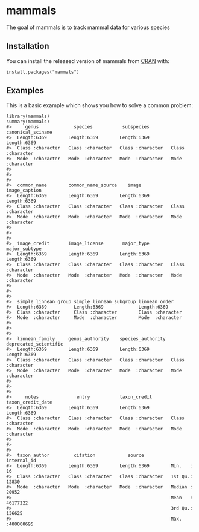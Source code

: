 
<!-- README.md is generated from README.Rmd. Please edit that file -->

mammals
=======

<!-- badges: start -->
<!-- badges: end -->

The goal of mammals is to track mammal data for various species

Installation
------------

You can install the released version of mammals from
[CRAN](https://CRAN.R-project.org) with:

    install.packages("mammals")

Examples
--------

This is a basic example which shows you how to solve a common problem:

    library(mammals)
    summary(mammals)
    #>     genus             species           subspecies        canonical_sciname 
    #>  Length:6369        Length:6369        Length:6369        Length:6369       
    #>  Class :character   Class :character   Class :character   Class :character  
    #>  Mode  :character   Mode  :character   Mode  :character   Mode  :character  
    #>                                                                             
    #>                                                                             
    #>                                                                             
    #>  common_name        common_name_source    image           image_caption     
    #>  Length:6369        Length:6369        Length:6369        Length:6369       
    #>  Class :character   Class :character   Class :character   Class :character  
    #>  Mode  :character   Mode  :character   Mode  :character   Mode  :character  
    #>                                                                             
    #>                                                                             
    #>                                                                             
    #>  image_credit       image_license       major_type        major_subtype     
    #>  Length:6369        Length:6369        Length:6369        Length:6369       
    #>  Class :character   Class :character   Class :character   Class :character  
    #>  Mode  :character   Mode  :character   Mode  :character   Mode  :character  
    #>                                                                             
    #>                                                                             
    #>                                                                             
    #>  simple_linnean_group simple_linnean_subgroup linnean_order     
    #>  Length:6369          Length:6369             Length:6369       
    #>  Class :character     Class :character        Class :character  
    #>  Mode  :character     Mode  :character        Mode  :character  
    #>                                                                 
    #>                                                                 
    #>                                                                 
    #>  linnean_family     genus_authority    species_authority  deprecated_scientific
    #>  Length:6369        Length:6369        Length:6369        Length:6369          
    #>  Class :character   Class :character   Class :character   Class :character     
    #>  Mode  :character   Mode  :character   Mode  :character   Mode  :character     
    #>                                                                                
    #>                                                                                
    #>                                                                                
    #>     notes              entry           taxon_credit       taxon_credit_date 
    #>  Length:6369        Length:6369        Length:6369        Length:6369       
    #>  Class :character   Class :character   Class :character   Class :character  
    #>  Mode  :character   Mode  :character   Mode  :character   Mode  :character  
    #>                                                                             
    #>                                                                             
    #>                                                                             
    #>  taxon_author         citation            source           internal_id       
    #>  Length:6369        Length:6369        Length:6369        Min.   :       16  
    #>  Class :character   Class :character   Class :character   1st Qu.:    12830  
    #>  Mode  :character   Mode  :character   Mode  :character   Median :    20952  
    #>                                                           Mean   : 46177222  
    #>                                                           3rd Qu.:   136625  
    #>                                                           Max.   :400000695
